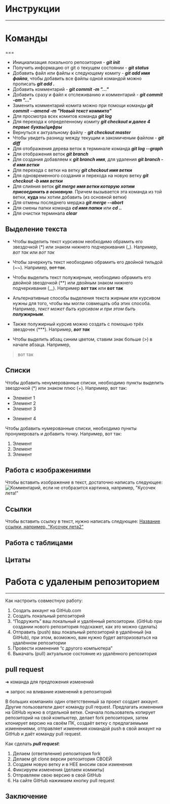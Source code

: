 # Инструкции
___
# Команды
===
- Инициализация локального репозитория - ***git init*** 
- Получить информацию от git о текущем состоянии - ***git status*** 
- Добавить файл или файлы к следующему комиту - ***git add имя файла***, чтобы добавить все файлы одной командой можно прописать ***git add .***
- Добавить комментарий - ***git commit -m "..."***
- Добавить сразу и файл к отслеживанию и комментарий - ***git commit -am "..."***
- Заменить комментарий комита можно при помощи команды ***git commit --amend -m "Новый текст коммита"***
- Для просмотра всех комитов команда ***git log***
- Для перехода к определенному комиту ***git checkout и далее 4 первые буквы/цифры***
- Вернуться к актуальному файлу - ***git checkout master***
- Чтобы увидеть разницу между текущим и закомиченым файлом - ***git diff***
- Для отображения дерева веток в терминале команда ***git log --graph***
- Для отображения веток ***git branch***
- Для создания добавляем к ***git branch имя***, для удаления ***git branch -d имя ветки***
- Для перехода с ветки на ветку ***git checkout имя ветки***
- Для одновременного создания и перехода на новую ветку ***git checkout -b имя ветки***
- Для слияния веток ***git merge имя ветки которую хотим присоединить в основную***. Причем вызывается эта команда из той ветки, **куда** мы хотим добавить (из основной ветки)
- Для отмены последнего мерджа ***git merge --abort***
- Для смены папки команда ***cd имя папки*** или ***cd ..***
- Для очистки терминала ***clear***

## Выделение текста

* Чтобы выделить текст курсивом необходимо обрамить его звездочкой (*) или знаком нижнего подчеркивания (_). Например, *вот так* или _вот так_

* Чтобы зачеркнуть текст необходимо обрамить его двойной тильдой (~~). Например, ~~вот так~~.

* Чтобы выделить текст полужирным, необходимо обрамить его двойной звездочкой (**) или двойным знаком нижнего подчеркивания (__). Например **вот так** или __вот так__

* Альтернативные способы выделения текста жирным или курсивом нужны для того, чтобы мы могли совмещать оба этих способа. Например, _текст может быть курсивом и при этом быть **полужирным**_.

* Также полужирный курсив можно создать с помощью трёх звездочек (***). Например, ***вот так***

* Чтобы выделить абзац синим цветом, ставим знак больше (>) в начале абзаца. Например, 
>вот так

## Списки

Чтобы добавить ненумерованные списки, необходимо пункты выделить звездочкой (*) или знаком плюс (+). Например, вот так:
* Элемент 1
* Элемент 2
* Элемент 3
+ Элемент 4

Чтобы добавить нумерованные списки, необходимо пункты пронумеровать и добавить точку. Например, вот так:
1. Элемент 
2. Элемент
3. Элемент

## Работа с изображениями

Чтобы вставить изображение в текст, достаточно написать следующее: 
![Комментарий, если не отобразится картинка, например, "Кусочек лета!"](арбуз.jpg)

## Ссылки

Чтобы вставить ссылку в текст, нужно написать следующее: 
[Название ссылки, например, "Кусочек лета2"](https://vsegda-pomnim.com/uploads/posts/2022-04/1651248748_6-vsegda-pomnim-com-p-yagodi-letom-foto-6.jpg)

## Работа с таблицами

## Цитаты

# Работа с удаленым репозиторием
-----
Как настроить совместную работу:
1. Создать аккаунт на GitHub.com
2. Создать локальный репозиторий
3. “Подружить” ваш локальный и удалённый репозитории. (GitHub при создании нового репозитория подскажет, как это можно сделать)
4. Отправить (push) ваш локальный репозиторий в удалённый (на GitHub), при этом, возможно, вам нужно будет авторизоваться на удалённом репозитории
5. Провести изменения “с другого компьютера”
6. Выкачать (pull) актуальное состояние из удалённого репозитория

## pull request

➜ команда для предложения изменений

➜ запрос на вливание изменений в репозиторий

В больших компаниях один ответственный за проект создает аккаунт. Другие пользователи дают команду pull request. Предлагать изменения на GitHub нужно в отдельной ветке. Сначала пользователь копирует репозиторий на свой компьютер, делает fork репозитория, затем
клонирует версию на своём ПК, создаёт ветку с предлагаемыми изменениями, отправляет изменения командой push в свой аккаунт на GitHub и даёт команду pull request.

Как сделать ***pull request***:
1. Делаем (ответвление) репозитория fork
2. Делаем git clone версии репозитория СВОЕЙ
3. Создаем новую ветку и в НЕЕ вносим свои изменения
4. Фиксируем изменения (делаем коммиты)
5. Отправляем свою версию в свой GitHub
6. На сайте GitHub нажимаем кнопку pull request



## Заключение
